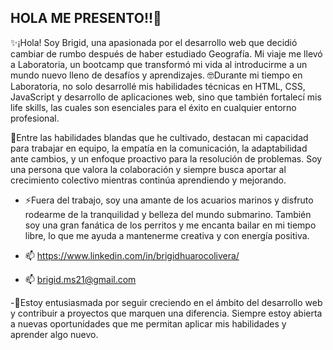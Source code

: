 ## HOLA ME PRESENTO!!👋


✨¡Hola! Soy Brigid, una apasionada por el desarrollo web que decidió cambiar de rumbo después de haber estudiado Geografía. Mi viaje me llevó a Laboratoria, un bootcamp que transformó mi vida al introducirme a un mundo nuevo lleno de desafíos y aprendizajes. 🤓​Durante mi tiempo en Laboratoria, no solo desarrollé mis habilidades técnicas en HTML, CSS, JavaScript y desarrollo de aplicaciones web, sino que también fortalecí mis life skills, las cuales son esenciales para el éxito en cualquier entorno profesional.

💪​Entre las habilidades blandas que he cultivado, destacan mi capacidad para trabajar en equipo, la empatía en la comunicación, la adaptabilidad ante cambios, y un enfoque proactivo para la resolución de problemas. Soy una persona que valora la colaboración y siempre busca aportar al crecimiento colectivo mientras continúa aprendiendo y mejorando.

- ⚡Fuera del trabajo, soy una amante de los acuarios marinos y disfruto rodearme de la tranquilidad y belleza del mundo submarino. También soy una gran fanática de los perritos y me encanta bailar en mi tiempo libre, lo que me ayuda a mantenerme creativa y con energía positiva.
  
- 📫 https://www.linkedin.com/in/brigidhuarocolivera/
- 📫 brigid.ms21@gmail.com

-🌱Estoy entusiasmada por seguir creciendo en el ámbito del desarrollo web y contribuir a proyectos que marquen una diferencia. Siempre estoy abierta a nuevas oportunidades que me permitan aplicar mis habilidades y aprender algo nuevo.

